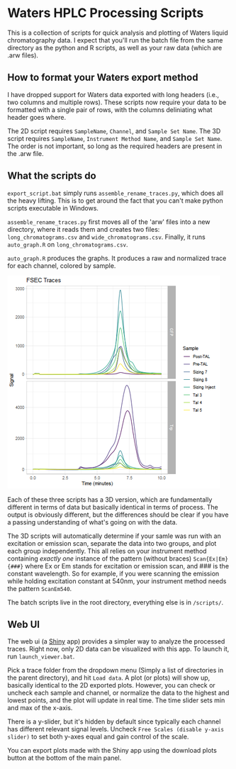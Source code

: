 # Waters HPLC Processing Scripts
This is a collection of scripts for quick analysis and plotting
of Waters liquid chromatography data. I expect that you'll run the
batch file from the same directory as the python and R scripts, as
well as your raw data (which are .arw files).

## How to format your Waters export method
I have dropped support for Waters data exported with long headers (i.e., two
columns and multiple rows). These scripts now require your data to be formatted
with a single pair of rows, with the columns deliniating what header goes where.

The 2D script requires `SampleName`, `Channel`, and `Sample Set Name`. The
3D script requires `SampleName`, `Instrument Method Name`, and `Sample Set Name`.
The order is not important, so long as the required headers are present in the .arw
file.

## What the scripts do
`export_script.bat` simply runs `assemble_rename_traces.py`, which does all the
heavy lifting. This is to get around the fact that you can't make python scripts
executable in Windows.

`assemble_rename_traces.py` first moves all of the 'arw' files into a new directory,
where it reads them and creates two files: `long_chromatograms.csv` and `wide_chromatograms.csv`.
Finally, it runs `auto_graph.R` on `long_chromatograms.csv`.

`auto_graph.R` produces the graphs. It produces a raw and normalized trace
for each channel, colored by sample.

![Example 2D Trace](test_traces/2d_example_plot.png)

Each of these three scripts has a 3D version, which are fundamentally different
in terms of data but basically identical in terms of process. The output is
obviously different, but the differences should be clear if you have a passing
understanding of what's going on with the data.

The 3D scripts will automatically determine if your samle was run with an excitation
or emission scan, separate the data into two groups, and plot each group independently.
This all relies on your instrument method containing _exactly one_ instance of the
pattern (without braces) `Scan{Ex|Em}{###}` where Ex or Em stands for excitation or
emission scan, and ### is the constant wavelength. So for example, if you
were scanning the emission while holding excitation constant at 540nm, your
instrument method needs the pattern `ScanEm540`.

The batch scripts live in the root directory, everything else is in `/scripts/`.

## Web UI
The web ui (a [Shiny](https://shiny.rstudio.com/) app) provides a simpler way
to analyze the processed traces. Right now, only 2D data can be visualized with
this app. To launch it, run `launch_viewer.bat`.

Pick a trace folder from the dropdown menu (Simply a list of directories in the
parent directory), and hit `Load data`. A plot (or plots) will show up, basically
identical to the 2D exported plots. However, you can check or uncheck each sample
and channel, or normalize the data to the highest and lowest points, and the
plot will update in real time. The time slider sets min and max of the x-axis.

There is a y-slider, but it's hidden by default since typically
each channel has different relevant signal levels. Uncheck `Free Scales
(disable y-axis slider)` to set both y-axes equal and gain control of the scale.

You can export plots made with the Shiny app using the download plots button at
the bottom of the main panel.
